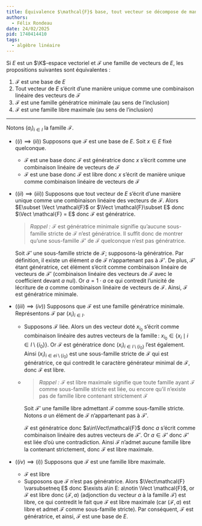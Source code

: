 ```yaml
---
title: Équivalence $\mathcal{F}$ base, tout vecteur se décompose de manière unique dans $\mathcal{F}$, $\mathcal{F}$ générarice minimale et $\mathcal{F}$ libre maximale.
authors:
  - Félix Rondeau
date: 24/02/2025
pid: 1740414410
tags:
  - algèbre linéaire
---
```


Si $E$ est un $\K$-espace vectoriel et $\mathcal{F}$ une famille de vecteurs de $E$, les propositions suivantes sont équivalentes&nbsp;:

1. $\mathcal{F}$ est une base de $E$
2. Tout vecteur de $E$ s’écrit d’une manière unique comme une combinaison linéaire des vecteurs de $\mathcal F$
3. $\mathcal{F}$ est une famille génératrice minimale (au sens de l’inclusion)
4. $\mathcal{F}$ est une famille libre maximale (au sens de l’inclusion)

---

Notons $(a_{i})_{i\in I}$ la famille $\mathcal{F}$.

- $\bigl((i) \implies (ii)\bigr)$ Supposons que $\mathcal{F}$ est une base de $E$. Soit $x\in E$ fixé quelconque.

  - $\mathcal{F}$ est une base donc $\mathcal{F}$ est génératrice donc $x$ s’écrit comme une combinaison linéaire de vecteurs de $\mathcal{F}$
  - $\mathcal{F}$ est une base donc $\mathcal{F}$ est libre donc $x$ s’écrit de manière unique comme combinaison linéaire de vecteurs de $\mathcal{F}$

- $\bigl((ii) \implies (iii)\bigr)$ Supposons que tout vecteur de $E$ s’écrit d’une manière unique comme une combinaison linéaire des vecteurs de $\mathcal{F}$. Alors $E\subset \Vect \mathcal{F}$ or $\Vect \mathcal{F}\subset E$ donc $\Vect \mathcal{F} = E$ donc $\mathcal F$ est génératrice.

  > _Rappel&nbsp;:_ $\mathcal{F}$ est génératrice minimale signifie qu’aucune sous-famille stricte de $\mathcal{F}$ n’est génératrice. Il suffit donc de montrer qu’une sous-famille $\mathcal{F}'$ de $\mathcal{F}$ quelconque n’est pas génératrice.

  Soit $\mathcal{F'}$ une sous-famille stricte de $\mathcal{F}$; supposons-la génératrice. Par définition, il existe un élément $a$ de $\mathcal{F}$ n’appartenant pas à $\mathcal{F'}$. De plus, $\mathcal{F'}$ étant génératrice, cet élément s’écrit comme combinaison linéaire de vecteurs de $\mathcal{F'}$ (combinaison linéaire des vecteurs de $\mathcal{F}$ avec le coefficient devant $a$ nul). Or $a=1 \cdot a$ ce qui contredit l’unicité de lécriture de $a$ comme combinaison linéaire de vecteurs de $\mathcal{F}$. Ainsi, $\mathcal{F}$ est génératrice minimale.

- $\bigl((iii) \implies (iv)\bigr)$ Supposons que $\mathcal{F}$ est une famille génératrice minimale. Représentons $\mathcal{F}$ par $(x_{i})_{i\in I}$.

  - Supposons $\mathcal{F}$ liée. Alors un des vecteur doté $x_{i_{0}}$ s’écrit comme combinaison linéaire des autres vecteurs de la famille : $x_{i_{0}} \in \left\{x_{i} \mid i\in I\setminus \{i_{0}\}\right\}$. Or $\mathcal{F}$ est génératrice donc $(x_{i})_{i\in I\setminus \{i_{0}\}}$ l’est également. Ainsi $(x_{i})_{i\in ei\setminus \{i_{0}\}}$ est une sous-famille stricte de $\mathcal{F}$ qui est génératrice, ce qui contredit le caractère générateur minimal de $\mathcal{F}$, donc $\mathcal{F}$ est libre.

  - > _Rappel&nbsp;:_ $\mathcal{F}$ est libre maximale signifie que toute famille ayant $\mathcal{F}$ comme sous-famille stricte est liée, ou encore qu’il n’existe pas de famille libre contenant strictement $\mathcal{F}$

    Soit $\mathcal{F'}$ une famille libre admettant $\mathcal{F}$ comme sous-famille stricte. Notons $a$ un élément de $\mathcal{F}$ n’appartenant pas à $\mathcal{F'}$.

    $\mathcal{F}$ est génératrice donc $a\in\Vect\mathcal{F}$ donc $a$ s’écrit comme combinaison linéaire des autres vecteurs de $\mathcal{F'}$. Or $a\in \mathcal{F'}$ donc $\mathcal{F'}$ est liée d’où une contradiction. Ainsi $\mathcal{F}$ n’admet aucune famille libre la contenant strictement, donc $\mathcal{F}$ est libre maximale.

- $\bigl((iv) \implies (i)\bigr)$ Supposons que $\mathcal{F}$ est une famille libre maximale.
  - $\mathcal{F}$ est libre
  - Supposons que $\mathcal{F}$ n’est pas génératrice. Alors $\Vect\mathcal{F} \varsubsetneq E$ donc $\exists a\in E: a\notin \Vect \mathcal{F}$, or $\mathcal{F}$ est libre donc $(\mathcal{F}, a)$ (adjonction du vecteur $a$ à la famille $\mathcal{F}$) est libre, ce qui contredit le fait que $\mathcal{F}$ est libre maximale (car $(\mathcal{F}, a)$ est libre et admet $\mathcal{F}$ comme sous-famille stricte). Par conséquent, $\mathcal{F}$ est génératrice, et ainsi, $\mathcal{F}$ est une base de $E$.
